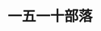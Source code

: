---
description: 内容取胜，外观次要的又一个体现（不是说外观不好，是不必要，你看看mac上软件的界面有多花哨）。公知范。
layout: post
results:
- primaryGenreName: News
  version: '1.0'
  artworkUrl100: http://a854.phobos.apple.com/us/r1000/036/Purple2/v4/8a/fc/93/8afc93dc-ec17-c7ba-be18-fa241b75c828/mzl.gnsluwgh.png
  trackViewUrl: https://itunes.apple.com/cn/app/yi-wu-yi-shi-bu-luo/id661983943?mt=8&uo=4
  artworkUrl60: http://a463.phobos.apple.com/us/r1000/044/Purple2/v4/17/f9/f8/17f9f864-3355-6e2e-f7c6-9ad215c74b2d/Icon.png
  userRatingCountForCurrentVersion: 3
  sellerName: Truman Lam
  supportedDevices:
  - iPhone5
  - iPadMini
  - iPadFourthGen4G
  - iPadWifi
  - iPodTouchFifthGen
  - iPad23G
  - iPadMini4G
  - iPad3G
  - iPadFourthGen
  - iPhone4S
  - iPadThirdGen4G
  - iPodTouchThirdGen
  - iPhone-3GS
  - iPodTouchourthGen
  - iPad2Wifi
  - iPhone4
  - iPadThirdGen
  genres:
  - 新闻
  - 生活
  trackName: 一五一十部落
  description: 一五一十部落，由闾丘露薇于2007年发起成立。一个尝试在中国实践公民记者的网站，用博客的方式，报道身边发生的事情，用博客的方式，分享从不同角度看问题而得出的观点。
  price: 0
  trackId: 661983943
  releaseDate: '2013-06-22T08:26:52Z'
  screenshotUrls:
  - http://a2.mzstatic.com/us/r1000/001/Purple/v4/f7/e9/be/f7e9be1b-5756-1ebe-6aeb-6fb452403cd1/mzl.ywdsxbam.1136x1136-75.jpg
  - http://a3.mzstatic.com/us/r1000/015/Purple/v4/d4/79/2a/d4792a41-e072-fd0a-9e71-bed3fcd7a97f/mzl.jkhkuqwx.1136x1136-75.jpg
  - http://a5.mzstatic.com/us/r1000/011/Purple2/v4/3e/0b/0d/3e0b0d87-e280-3b7d-3975-2c66428915e3/mzl.yxbtlrqm.1136x1136-75.jpg
  - http://a1.mzstatic.com/us/r1000/020/Purple2/v4/d7/d5/c6/d7d5c6d3-990c-e33a-2370-060300484110/mzl.selttink.1136x1136-75.jpg
  - http://a3.mzstatic.com/us/r1000/011/Purple2/v4/9a/20/31/9a203121-871c-071f-e3c0-a013561202d1/mzl.zuaooerf.1136x1136-75.jpg
  artistViewUrl: https://itunes.apple.com/cn/artist/truman-lam/id638173723?uo=4
  primaryGenreId: 6009
  averageUserRatingForCurrentVersion: 5
  kind: software
  fileSizeBytes: '9595425'
  bundleId: com.wumii.apps.my1510
  trackContentRating: 4+
  artistName: Truman Lam
  trackCensoredName: 一五一十部落
  isGameCenterEnabled: false
  contentAdvisoryRating: 4+
  languageCodesISO2A:
  - EN
  features: &a []
  wrapperType: software
  artworkUrl512: http://a854.phobos.apple.com/us/r1000/036/Purple2/v4/8a/fc/93/8afc93dc-ec17-c7ba-be18-fa241b75c828/mzl.gnsluwgh.png
  formattedPrice: 免费
  artistId: 638173723
  genreIds:
  - '6009'
  - '6012'
  currency: CNY
  ipadScreenshotUrls: *a
category: 新闻
tags: tag1
resultCount: 1
title: 一五一十部落

---